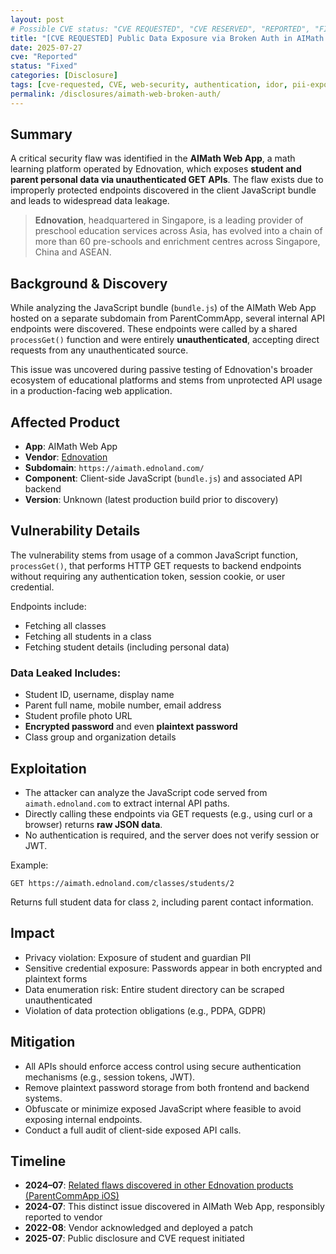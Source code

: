 ```yaml
---
layout: post
# Possible CVE status: "CVE REQUESTED", "CVE RESERVED", "REPORTED", "FIXED", "FIXED – NO CVE", "NO RESPONSE", "UNPATCHED", "CVE-YYYY-NNNNN"
title: "[CVE REQUESTED] Public Data Exposure via Broken Auth in AIMath Web App"
date: 2025-07-27
cve: "Reported"
status: "Fixed"
categories: [Disclosure]
tags: [cve-requested, CVE, web-security, authentication, idor, pii-exposure, ednovation, vulnerability, ios, aimath, api]
permalink: /disclosures/aimath-web-broken-auth/
---
```


## Summary

A critical security flaw was identified in the **AIMath Web App**, a math learning platform operated by Ednovation, which exposes **student and parent personal data via unauthenticated GET APIs**. The flaw exists due to improperly protected endpoints discovered in the client JavaScript bundle and leads to widespread data leakage.

> **Ednovation**, headquartered in Singapore, is a leading provider of preschool education services across Asia, has evolved into a chain of more than 60 pre-schools and enrichment centres across Singapore, China and ASEAN.

## Background & Discovery

While analyzing the JavaScript bundle (`bundle.js`) of the AIMath Web App hosted on a separate subdomain from ParentCommApp, several internal API endpoints were discovered. These endpoints were called by a shared `processGet()` function and were entirely **unauthenticated**, accepting direct requests from any unauthenticated source.

This issue was uncovered during passive testing of Ednovation's broader ecosystem of educational platforms and stems from unprotected API usage in a production-facing web application.

## Affected Product

- **App**: AIMath Web App
- **Vendor**:  [Ednovation](https://ednovation.com)
- **Subdomain**: `https://aimath.ednoland.com/`
- **Component**: Client-side JavaScript (`bundle.js`) and associated API backend
- **Version**: Unknown (latest production build prior to discovery)

## Vulnerability Details

The vulnerability stems from usage of a common JavaScript function, `processGet()`, that performs HTTP GET requests to backend endpoints without requiring any authentication token, session cookie, or user credential.

Endpoints include:

- Fetching all classes
- Fetching all students in a class
- Fetching student details (including personal data)

### Data Leaked Includes:

- Student ID, username, display name
- Parent full name, mobile number, email address
- Student profile photo URL
- **Encrypted password** and even **plaintext password**
- Class group and organization details

## Exploitation

- The attacker can analyze the JavaScript code served from `aimath.ednoland.com` to extract internal API paths.
- Directly calling these endpoints via GET requests (e.g., using curl or a browser) returns **raw JSON data**.
- No authentication is required, and the server does not verify session or JWT.

Example:

```http
GET https://aimath.ednoland.com/classes/students/2
```

Returns full student data for class `2`, including parent contact information.

## Impact

- Privacy violation: Exposure of student and guardian PII
- Sensitive credential exposure: Passwords appear in both encrypted and plaintext forms
- Data enumeration risk: Entire student directory can be scraped unauthenticated
- Violation of data protection obligations (e.g., PDPA, GDPR)

## Mitigation

- All APIs should enforce access control using secure authentication mechanisms (e.g., session tokens, JWT).
- Remove plaintext password storage from both frontend and backend systems.
- Obfuscate or minimize exposed JavaScript where feasible to avoid exposing internal endpoints.
- Conduct a full audit of client-side exposed API calls.

## Timeline

- **2024–07**: [Related flaws discovered in other Ednovation products (ParentCommApp iOS)](/disclosures/parentcommapp-api-auth-bypass/)
- **2024-07**: This distinct issue discovered in AIMath Web App, responsibly reported to vendor
- **2022-08**: Vendor acknowledged and deployed a patch  
- **2025-07**: Public disclosure and CVE request initiated  